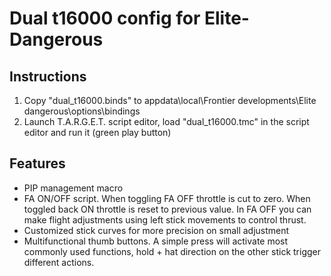 # Dual t16000 config for Elite-Dangerous

## Instructions

1. Copy "dual_t16000.binds" to appdata\local\Frontier developments\Elite dangerous\options\bindings
2. Launch T.A.R.G.E.T. script editor, load "dual_t16000.tmc" in the script editor and run it (green play button)

## Features

- PIP management macro
- FA ON/OFF script. When toggling FA OFF throttle is cut to zero. When toggled back ON throttle is reset to previous value. In FA OFF you can make flight adjustments using left stick movements to control thrust.
- Customized stick curves for more precision on small adjustment
- Multifunctional thumb buttons. A simple press will activate most commonly used functions, hold + hat direction on the other stick trigger different actions.
